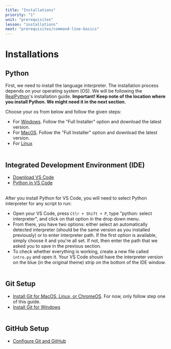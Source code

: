 ```yaml
---
title: "Installations"
priority: "1"
unit: "prerequisites"
lesson: "installations"
next: "prerequisites/command-line-basics"
---
```


# Installations

## Python

First, we need to install the language interpreter. The installation process depends on your operating system (OS). We will be following the [RealPython](https://realpython.com)'s installation guide. <b>Important! Keep note of the location where you install Python. We might need it in the next section.</b>

Choose your os from below and follow the given steps:

- For [Windows](https://realpython.com/installing-python/#how-to-install-python-on-windows). Follow the "Full Installer" option and download the latest version.
- For [MacOS](https://realpython.com/installing-python/#how-to-install-python-on-macos). Follow the "Full Installer" option and download the latest version.
- For [Linux](https://realpython.com/installing-python/#how-to-install-python-on-linux)
  <br><br>

## Integrated Development Environment (IDE)

- [Download VS Code](https://code.visualstudio.com/)
- [Python in VS Code](https://marketplace.visualstudio.com/items?itemName=ms-python.python)
  <br><br>

After you install Python for VS Code, you will need to select Python interpreter for any script to run:

- Open your VS Code, press `Ctlr + Shift + P`, type "python: select interpreter", and click on that option in the drop down menu.
- From there, you have two options: either select an automatically detected interpreter (should be the same version as you installed previously) or to enter interpreter path. If the first option is available, simply choose it and you're all set. If not, then enter the path that we asked you to save in the previous section.
- To check whether everything is working, create a new file called `intro.py` and open it. Your VS Code should have the interpreter version on the blue (in the original theme) strip on the bottom of the IDE window.
  <br><br>

## Git Setup

- [Install Git for MacOS, Linux, or ChromeOS](https://www.theodinproject.com/lessons/foundations-setting-up-git). For now, only follow step one of this guide.
- [Install Git for Windows](https://www.simplilearn.com/tutorials/git-tutorial/git-installation-on-windows)
  <br><br>

## GitHub Setup

- [Configure Git and GitHub](https://www.theodinproject.com/lessons/foundations-setting-up-git#step-2-configure-git-and-github)
